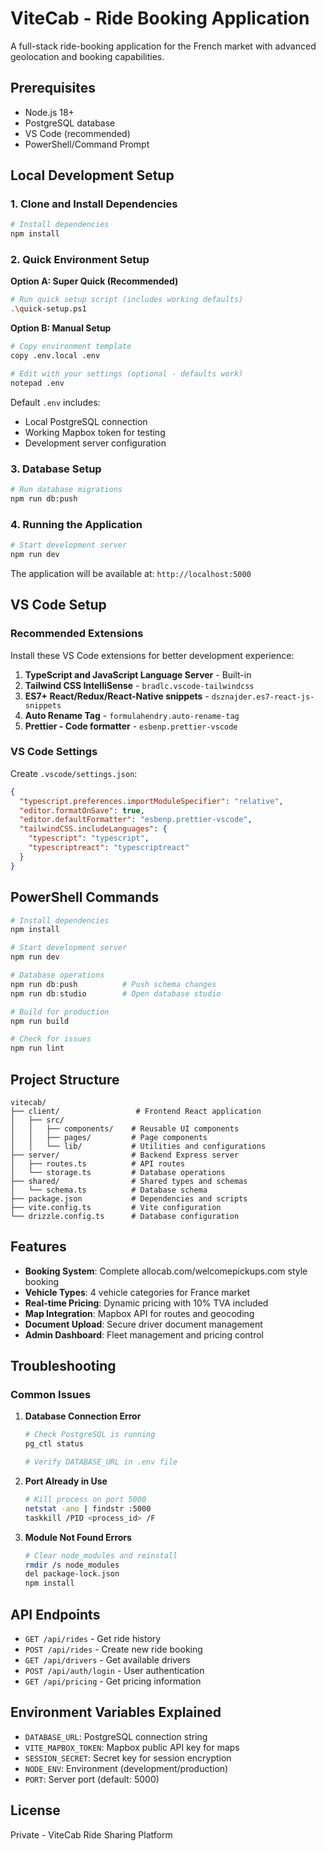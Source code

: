 # ViteCab - Ride Booking Application

A full-stack ride-booking application for the French market with advanced geolocation and booking capabilities.

## Prerequisites

- Node.js 18+ 
- PostgreSQL database
- VS Code (recommended)
- PowerShell/Command Prompt

## Local Development Setup

### 1. Clone and Install Dependencies

```bash
# Install dependencies
npm install
```

### 2. Quick Environment Setup

**Option A: Super Quick (Recommended)**
```bash
# Run quick setup script (includes working defaults)
.\quick-setup.ps1
```

**Option B: Manual Setup**
```bash
# Copy environment template
copy .env.local .env

# Edit with your settings (optional - defaults work)
notepad .env
```

Default `.env` includes:
- Local PostgreSQL connection
- Working Mapbox token for testing
- Development server configuration

### 3. Database Setup

```bash
# Run database migrations
npm run db:push
```

### 4. Running the Application

```bash
# Start development server
npm run dev
```

The application will be available at: `http://localhost:5000`

## VS Code Setup

### Recommended Extensions

Install these VS Code extensions for better development experience:

1. **TypeScript and JavaScript Language Server** - Built-in
2. **Tailwind CSS IntelliSense** - `bradlc.vscode-tailwindcss`
3. **ES7+ React/Redux/React-Native snippets** - `dsznajder.es7-react-js-snippets`
4. **Auto Rename Tag** - `formulahendry.auto-rename-tag`
5. **Prettier - Code formatter** - `esbenp.prettier-vscode`

### VS Code Settings

Create `.vscode/settings.json`:

```json
{
  "typescript.preferences.importModuleSpecifier": "relative",
  "editor.formatOnSave": true,
  "editor.defaultFormatter": "esbenp.prettier-vscode",
  "tailwindCSS.includeLanguages": {
    "typescript": "typescript",
    "typescriptreact": "typescriptreact"
  }
}
```

## PowerShell Commands

```powershell
# Install dependencies
npm install

# Start development server
npm run dev

# Database operations
npm run db:push          # Push schema changes
npm run db:studio        # Open database studio

# Build for production
npm run build

# Check for issues
npm run lint
```

## Project Structure

```
vitecab/
├── client/                 # Frontend React application
│   ├── src/
│   │   ├── components/    # Reusable UI components
│   │   ├── pages/         # Page components
│   │   └── lib/           # Utilities and configurations
├── server/                # Backend Express server
│   ├── routes.ts          # API routes
│   └── storage.ts         # Database operations
├── shared/                # Shared types and schemas
│   └── schema.ts          # Database schema
├── package.json           # Dependencies and scripts
├── vite.config.ts         # Vite configuration
└── drizzle.config.ts      # Database configuration
```

## Features

- **Booking System**: Complete allocab.com/welcomepickups.com style booking
- **Vehicle Types**: 4 vehicle categories for France market
- **Real-time Pricing**: Dynamic pricing with 10% TVA included
- **Map Integration**: Mapbox API for routes and geocoding
- **Document Upload**: Secure driver document management
- **Admin Dashboard**: Fleet management and pricing control

## Troubleshooting

### Common Issues

1. **Database Connection Error**
   ```bash
   # Check PostgreSQL is running
   pg_ctl status
   
   # Verify DATABASE_URL in .env file
   ```

2. **Port Already in Use**
   ```bash
   # Kill process on port 5000
   netstat -ano | findstr :5000
   taskkill /PID <process_id> /F
   ```

3. **Module Not Found Errors**
   ```bash
   # Clear node_modules and reinstall
   rmdir /s node_modules
   del package-lock.json
   npm install
   ```

## API Endpoints

- `GET /api/rides` - Get ride history
- `POST /api/rides` - Create new ride booking
- `GET /api/drivers` - Get available drivers
- `POST /api/auth/login` - User authentication
- `GET /api/pricing` - Get pricing information

## Environment Variables Explained

- `DATABASE_URL`: PostgreSQL connection string
- `VITE_MAPBOX_TOKEN`: Mapbox public API key for maps
- `SESSION_SECRET`: Secret key for session encryption
- `NODE_ENV`: Environment (development/production)
- `PORT`: Server port (default: 5000)

## License

Private - ViteCab Ride Sharing Platform